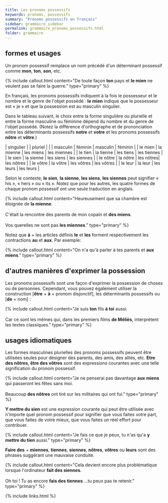 ```yaml
---
title: Les pronoms possessifs
keywords: pronoms, possessifs
summary: "Pronoms possessifs en français"
sidebar: grammaire_sidebar
permalink: grammaire_pronoms_possessifs.html
folder: grammaire
---
```


## formes et usages
Un pronom possessif remplace un nom précédé d'un déterminant possessif comme **mon**, **ton**, **son**, etc.

{% include callout.html content="De toute façon **ton** pays et **le mien** ne veulent pas se faire la guerre." type="primary" %}

En français, les pronoms possessifs indiquent à la fois le possesseur et le nombre et le genre de l'objet possédé : **le mien** indique que le possesseur est « je » et que la possession est au masculin singulier.

Dans le tableau suivant, le choix entre la forme singulière ou plurielle et entre la forme masculine ou féminine dépend du nombre et du genre de l'objet possédé. (Notez la différence d'orthographe et de prononciation entre les déterminants possessifs **notre** et **votre** et les pronoms possessifs **nôtre** et **vôtre**.)

| singulier |  | pluriel | |
| masculin | féminin | masculin | féminin |
| le mien | la mienne | les miens | les miennes |
| le tien | la tienne | les tiens | les tiennes |
| le sien | la sienne | les siens | les siennes |
| le nôtre | la nôtre | les nôtres|  les nôtres |
| le vôtre | la vôtre | les vôtres | les vôtres |
| le leur | la leur | les leurs | les leurs |

Selon le contexte, **le sien**, **la sienne**, **les siens**, **les siennes** peut signifier « his », « hers » ou « its ». Notez que pour les autres, les quatre formes de chaque pronom possessif ont une seule traduction en anglais.

{% include callout.html content="Heureusement que sa chambre est éloignée de **la mienne**.<br/><br/>C'était la rencontre des parents de mon copain et **des miens**.<br/><br/>Vos querelles ne sont pas **les miennes**." type="primary" %}

Notez que **à** + les articles définis **le** et **les** forment respectivement les contractions **au** et **aux**. Par exemple:

{% include callout.html content="On n'a qu'à parler à tes parents et **aux miens**." type="primary" %}

## d'autres manières d'exprimer la possession
Les pronoms possessifs sont une façon d'exprimer la possession de choses ou de personnes. Cependant, vous pouvez également utiliser la construction [**être** + **à** + pronom disjonctif], les déterminants possessifs ou [**de** + nom] :

{% include callout.html content="Je suis **ton** fils **à toi** aussi.<br/><br/>Car ce sont les mêmes qui, dans les premiers films **de Méliès**, interprètent les textes classiques." type="primary" %}

## usages idiomatiques
Les formes masculines plurielles des pronoms possessifs peuvent être utilisées seules pour désigner des parents, des amis, des alliés, etc. **Etre des nôtres**, **être des vôtres** sont des expressions courantes avec une telle signification du pronom possessif.

{% include callout.html content="Je ne penserai pas davantage **aux miens** qui passeront les fêtes sans moi.<br/><br/>Beaucoup **des nôtres** ont tiré sur les militaires qui ont fui." type="primary" %}

**Y mettre du sien** est une expression courante qui peut être utilisée avec n'importe quel pronom possessif pour signifier que vous faites votre part, que vous faites de votre mieux, que vous faites un réel effort pour contribuer.

{% include callout.html content="Je fais ce que je peux, tu n'as qu'a **y mettre du tien** aussi." type="primary" %}

**Faire des** + **miennes**, **tiennes**, **siennes**, **nôtres**, **vôtres** ou **leurs** sont des phrases suggérant une mauvaise conduite.

{% include callout.html content="Cela devient encore plus problématique lorsque l'ordinateur **fait des siennes**.<br/><br/>Oh toi ! Tu as encore **fais des tiennes** ...tu peux pas te retenir." type="primary" %}

{% include links.html %}
